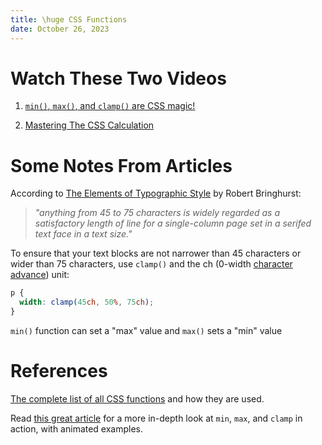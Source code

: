 ```yaml
---
title: \huge CSS Functions
date: October 26, 2023
---
```


# Watch These Two Videos

1. [`min()`, `max()`, and `clamp()` are CSS magic!](https://youtu.be/U9VF-4euyRo)

2. [Mastering The CSS Calculation](https://youtu.be/Sujl_fq_Ofc)

# Some Notes From Articles

According to [The Elements of Typographic Style](http://webtypography.net/2.1.2#:%7E:text=%E2%80%9CAnything%20from%2045%20to%2075,is%2040%20to%2050%20characters.%E2%80%9D) by Robert Bringhurst:

> *"anything from 45 to 75 characters is widely regarded as a satisfactory length of line for a single-column page set in a serifed text face in a text size."*

To ensure that your text blocks are not narrower than 45 characters or wider than 75 characters, use `clamp()` and the ch (0-width [character advance](https://developer.mozilla.org/docs/Web/CSS/length)) unit:

```{.css .numberLines}
p {
  width: clamp(45ch, 50%, 75ch);
}
```

`min()` function can set a "max" value and `max()` sets a "min" value

# References

[The complete list of all CSS functions](https://developer.mozilla.org/en-US/docs/Web/CSS/CSS_Functions) and how they are used.

Read [this great article](https://web.dev/min-max-clamp/) for a more in-depth look at `min`, `max`, and `clamp` in action, with animated examples.
